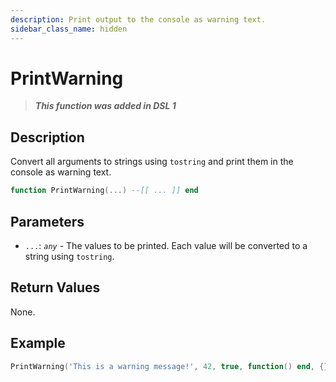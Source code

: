 ```yaml
---
description: Print output to the console as warning text.
sidebar_class_name: hidden
---
```


# PrintWarning

> **_This function was added in DSL 1_**

## Description

Convert all arguments to strings using `tostring` and print them in the console as warning text.

```lua
function PrintWarning(...) --[[ ... ]] end
```

## Parameters

- `...`: _`any`_ - The values to be printed. Each value will be converted to a string using `tostring`.

## Return Values

None.

## Example

```lua
PrintWarning('This is a warning message!', 42, true, function() end, {})
```
